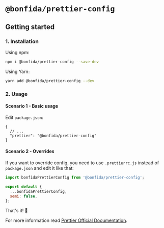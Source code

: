 # `@bonfida/prettier-config`

## Getting started

### 1. Installation

Using npm:

```sh
npm i @bonfida/prettier-config --save-dev
```

Using Yarn:

```sh
yarn add @bonfida/prettier-config --dev
```

### 2. Usage

#### Scenario 1 - Basic usage

Edit `package.json`:

```jsonc
{
  // ...
  "prettier": "@bonfida/prettier-config"
}
```

#### Scenario 2 - Overrides

If you want to override config, you need to use `.prettierrc.js` instead of `package.json` and edit it like that:

```js
import bonfidaPrettierConfig from '@bonfida/prettier-config';

export default {
  ...bonfidaPrettierConfig,
  semi: false,
};
```

That's it! 🎉

For more information read [Prettier Official Documentation](https://prettier.io/docs/en/configuration).
